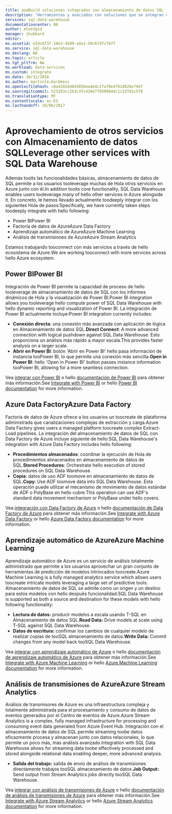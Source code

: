 ```yaml
---
title: aaaBuild soluciones integradas con almacenamiento de datos SQL | Documentos de Microsoft
description: 'Herramientas y asociados con soluciones que se integran con Almacenamiento de datos SQL. '
services: sql-data-warehouse
documentationcenter: NA
author: mlee3gsd
manager: jhubbard
editor: 
ms.assetid: e2dc8f3f-10e3-4589-a4e2-50c67dfcf67f
ms.service: sql-data-warehouse
ms.devlang: NA
ms.topic: article
ms.tgt_pltfrm: NA
ms.workload: data-services
ms.custom: integrate
ms.date: 10/31/2016
ms.author: martinle;barbkess
ms.openlocfilehash: c8a4202dd84305bea4e4c2faf0e4791d026e794f
ms.sourcegitcommit: 523283cc1b3c37c428e77850964dc1c33742c5f0
ms.translationtype: MT
ms.contentlocale: es-ES
ms.lasthandoff: 10/06/2017
---
```

# <a name="leverage-other-services-with-sql-data-warehouse"></a><span data-ttu-id="e17d5-103">Aprovechamiento de otros servicios con Almacenamiento de datos SQL</span><span class="sxs-lookup"><span data-stu-id="e17d5-103">Leverage other services with SQL Data Warehouse</span></span>
<span data-ttu-id="e17d5-104">Además tooits las funcionalidades básicas, almacenamiento de datos de SQL permite a los usuarios tooleverage muchas de Hola otros servicios en Azure junto con él.</span><span class="sxs-lookup"><span data-stu-id="e17d5-104">In addition tooits core functionality, SQL Data Warehouse enables users tooleverage many of hello other services in Azure alongside it.</span></span>  <span data-ttu-id="e17d5-105">En concreto, le hemos llevado actualmente toodeeply integrar con los siguientes Hola de pasos:</span><span class="sxs-lookup"><span data-stu-id="e17d5-105">Specifically, we have currently taken steps toodeeply integrate with hello following:</span></span>

* <span data-ttu-id="e17d5-106">Power BI</span><span class="sxs-lookup"><span data-stu-id="e17d5-106">Power BI</span></span>
* <span data-ttu-id="e17d5-107">Factoría de datos de Azure</span><span class="sxs-lookup"><span data-stu-id="e17d5-107">Azure Data Factory</span></span>
* <span data-ttu-id="e17d5-108">Aprendizaje automático de Azure</span><span class="sxs-lookup"><span data-stu-id="e17d5-108">Azure Machine Learning</span></span>
* <span data-ttu-id="e17d5-109">Análisis de transmisiones de Azure</span><span class="sxs-lookup"><span data-stu-id="e17d5-109">Azure Stream Analytics</span></span>

<span data-ttu-id="e17d5-110">Estamos trabajando tooconnect con más servicios a través de hello ecosistema de Azure.</span><span class="sxs-lookup"><span data-stu-id="e17d5-110">We are working tooconnect with more services across hello Azure ecosystem.</span></span>

## <a name="power-bi"></a><span data-ttu-id="e17d5-111">Power BI</span><span class="sxs-lookup"><span data-stu-id="e17d5-111">Power BI</span></span>
<span data-ttu-id="e17d5-112">Integración de Power BI permite la capacidad de proceso de hello tooleverage de almacenamiento de datos de SQL con los informes dinámicos de Hola y la visualización de Power BI.</span><span class="sxs-lookup"><span data-stu-id="e17d5-112">Power BI integration allows you tooleverage hello compute power of SQL Data Warehouse with hello dynamic reporting and visualization of Power BI.</span></span> <span data-ttu-id="e17d5-113">La integración de Power BI actualmente incluye:</span><span class="sxs-lookup"><span data-stu-id="e17d5-113">Power BI integration currently includes:</span></span>

* <span data-ttu-id="e17d5-114">**Conexión directa**: una conexión más avanzada con aplicación de lógica en Almacenamiento de datos SQL.</span><span class="sxs-lookup"><span data-stu-id="e17d5-114">**Direct Connect**: A more advanced connection with logical pushdown against SQL Data Warehouse.</span></span>  <span data-ttu-id="e17d5-115">Esto proporciona un análisis más rápido a mayor escala.</span><span class="sxs-lookup"><span data-stu-id="e17d5-115">This provides faster analysis on a larger scale.</span></span>
* <span data-ttu-id="e17d5-116">**Abrir en Power BI**: botón 'Abrir en Power BI' hello pasa información de instancia tooPower BI, lo que permite una conexión más sencilla.</span><span class="sxs-lookup"><span data-stu-id="e17d5-116">**Open in Power BI**: hello 'Open in Power BI' button passes instance information tooPower BI, allowing for a more seamless connection.</span></span>

<span data-ttu-id="e17d5-117">Vea [integrar con Power BI](sql-data-warehouse-integrate-power-bi.md) o hello [documentación de Power BI](http://blogs.msdn.com/b/powerbi/archive/2015/06/24/exploring-azure-sql-data-warehouse-with-power-bi.aspx) para obtener más información.</span><span class="sxs-lookup"><span data-stu-id="e17d5-117">See [Integrate with Power BI](sql-data-warehouse-integrate-power-bi.md) or hello [Power BI documentation](http://blogs.msdn.com/b/powerbi/archive/2015/06/24/exploring-azure-sql-data-warehouse-with-power-bi.aspx) for more information.</span></span>

## <a name="azure-data-factory"></a><span data-ttu-id="e17d5-118">Azure Data Factory</span><span class="sxs-lookup"><span data-stu-id="e17d5-118">Azure Data Factory</span></span>
<span data-ttu-id="e17d5-119">Factoría de datos de Azure ofrece a los usuarios un toocreate de plataforma administrada que canalizaciones complejas de extracción y carga.</span><span class="sxs-lookup"><span data-stu-id="e17d5-119">Azure Data Factory gives users a managed platform toocreate complex Extract-Load pipelines.</span></span>  <span data-ttu-id="e17d5-120">La integración del almacenamiento de datos de SQL con Data Factory de Azure incluye siguiente de hello:</span><span class="sxs-lookup"><span data-stu-id="e17d5-120">SQL Data Warehouse's integration with Azure Data Factory includes hello following:</span></span>

* <span data-ttu-id="e17d5-121">**Procedimientos almacenados**: coordinar la ejecución de Hola de procedimientos almacenados en almacenamiento de datos de SQL.</span><span class="sxs-lookup"><span data-stu-id="e17d5-121">**Stored Procedures**: Orchestrate hello execution of stored procedures on SQL Data Warehouse.</span></span>
* <span data-ttu-id="e17d5-122">**Copia**: datos de uso ADF toomove en almacenamiento de datos de SQL.</span><span class="sxs-lookup"><span data-stu-id="e17d5-122">**Copy**: Use ADF toomove data into SQL Data Warehouse.</span></span>  <span data-ttu-id="e17d5-123">Esta operación puede utilizar el mecanismo de movimiento de datos estándar de ADF o PolyBase en hello cubre.</span><span class="sxs-lookup"><span data-stu-id="e17d5-123">This operation can use ADF's standard data movement mechanism or PolyBase under hello covers.</span></span> 

<span data-ttu-id="e17d5-124">Vea [integración con Data Factory de Azure](sql-data-warehouse-integrate-azure-data-factory.md) o hello [documentación de Data Factory de Azure](https://azure.microsoft.com/documentation/services/data-factory/) para obtener más información.</span><span class="sxs-lookup"><span data-stu-id="e17d5-124">See [Integrate with Azure Data Factory](sql-data-warehouse-integrate-azure-data-factory.md) or hello [Azure Data Factory documentation](https://azure.microsoft.com/documentation/services/data-factory/) for more information.</span></span>

## <a name="azure-machine-learning"></a><span data-ttu-id="e17d5-125">Aprendizaje automático de Azure</span><span class="sxs-lookup"><span data-stu-id="e17d5-125">Azure Machine Learning</span></span>
<span data-ttu-id="e17d5-126">Aprendizaje automático de Azure es un servicio de análisis totalmente administrado que permite a los usuarios aprovechar un gran conjunto de herramientas de predicción de modelos intrincados toocreate.</span><span class="sxs-lookup"><span data-stu-id="e17d5-126">Azure Machine Learning is a fully managed analytics service which allows users toocreate intricate models leveraging a large set of predictive tools.</span></span>  <span data-ttu-id="e17d5-127">Almacenamiento de datos de SQL se admite como un origen y un destino para estos modelos con hello después funcionalidad:</span><span class="sxs-lookup"><span data-stu-id="e17d5-127">SQL Data Warehouse is supported as both a source and destination for these models with hello following functionality:</span></span>

* <span data-ttu-id="e17d5-128">**Lectura de datos:** producir modelos a escala usando T-SQL en Almacenamiento de datos SQL.</span><span class="sxs-lookup"><span data-stu-id="e17d5-128">**Read Data:** Drive models at scale using T-SQL against SQL Data Warehouse.</span></span>
* <span data-ttu-id="e17d5-129">**Datos de escritura:** confirmar los cambios de cualquier modelo de realizar copias de tooSQL almacenamiento de datos.</span><span class="sxs-lookup"><span data-stu-id="e17d5-129">**Write Data:** Commit changes from any model back tooSQL Data Warehouse.</span></span>

<span data-ttu-id="e17d5-130">Vea [integrar con aprendizaje automático de Azure](sql-data-warehouse-integrate-azure-machine-learning.md) o hello [documentación de aprendizaje automático de Azure](https://azure.microsoft.com/services/machine-learning/) para obtener más información.</span><span class="sxs-lookup"><span data-stu-id="e17d5-130">See [Integrate with Azure Machine Learning](sql-data-warehouse-integrate-azure-machine-learning.md) or hello [Azure Machine Learning documentation](https://azure.microsoft.com/services/machine-learning/) for more information.</span></span>

## <a name="azure-stream-analytics"></a><span data-ttu-id="e17d5-131">Análisis de transmisiones de Azure</span><span class="sxs-lookup"><span data-stu-id="e17d5-131">Azure Stream Analytics</span></span>
<span data-ttu-id="e17d5-132">Análisis de transmisores de Azure es una infraestructura compleja y totalmente administrada para el procesamiento y consumo de datos de eventos generados por el Centro de eventos de Azure.</span><span class="sxs-lookup"><span data-stu-id="e17d5-132">Azure Stream Analytics is a complex, fully managed infrastructure for processing and consuming event data generated from Azure Event Hub.</span></span>  <span data-ttu-id="e17d5-133">Integración con el almacenamiento de datos de SQL permite streaming toobe datos eficazmente procesa y almacenan junto con datos relacionales, lo que permite un poco más, más análisis avanzado.</span><span class="sxs-lookup"><span data-stu-id="e17d5-133">Integration with SQL Data Warehouse allows for streaming data toobe effectively processed and stored alongside relational data enabling deeper, more advanced analysis.</span></span>  

* <span data-ttu-id="e17d5-134">**Salida del trabajo:** salida de envío de análisis de transmisiones directamente trabajos tooSQL almacenamiento de datos.</span><span class="sxs-lookup"><span data-stu-id="e17d5-134">**Job Output:** Send output from Stream Analytics jobs directly tooSQL Data Warehouse.</span></span>

<span data-ttu-id="e17d5-135">Vea [integrar con análisis de transmisiones de Azure](sql-data-warehouse-integrate-azure-stream-analytics.md) o hello [documentación de análisis de transmisiones de Azure](https://azure.microsoft.com/documentation/services/stream-analytics/) para obtener más información.</span><span class="sxs-lookup"><span data-stu-id="e17d5-135">See [Integrate with Azure Stream Analytics](sql-data-warehouse-integrate-azure-stream-analytics.md) or hello [Azure Stream Analytics documentation](https://azure.microsoft.com/documentation/services/stream-analytics/) for more information.</span></span>

<!--Image references-->

<!--Article references-->
[development overview]: sql-data-warehouse-overview-develop/

[Azure Data Factory]: sql-data-warehouse-integrate-azure-data-factory.md
[Azure Machine Learning]: sql-data-warehouse-integrate-azure-machine-learning.md
[Azure Stream Analytics]: sql-data-warehouse-integrate-azure-stream-analytics.md
[Power BI]: sql-data-warehouse-integrate-power-bi.md
[Partners]: sql-data-warehouse-partner-business-intelligence.md

<!--MSDN references-->

<!--Other Web references-->
